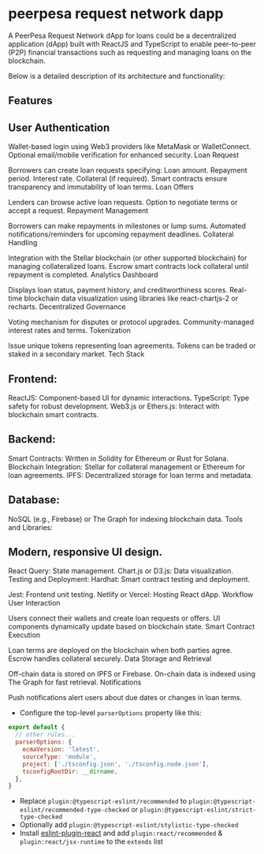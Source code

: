 # peerpesa request network dapp

A PeerPesa Request Network dApp for loans could be a decentralized application (dApp) built with ReactJS and TypeScript to enable peer-to-peer (P2P) financial transactions such as requesting and managing loans on the blockchain. 

Below is a detailed description of its architecture and functionality:

## Features
## User Authentication

Wallet-based login using Web3 providers like MetaMask or WalletConnect.
Optional email/mobile verification for enhanced security.
Loan Request

Borrowers can create loan requests specifying:
Loan amount.
Repayment period.
Interest rate.
Collateral (if required).
Smart contracts ensure transparency and immutability of loan terms.
Loan Offers

Lenders can browse active loan requests.
Option to negotiate terms or accept a request.
Repayment Management

Borrowers can make repayments in milestones or lump sums.
Automated notifications/reminders for upcoming repayment deadlines.
Collateral Handling

Integration with the Stellar blockchain (or other supported blockchain) for managing collateralized loans.
Escrow smart contracts lock collateral until repayment is completed.
Analytics Dashboard

Displays loan status, payment history, and creditworthiness scores.
Real-time blockchain data visualization using libraries like react-chartjs-2 or recharts.
Decentralized Governance

Voting mechanism for disputes or protocol upgrades.
Community-managed interest rates and terms.
Tokenization

Issue unique tokens representing loan agreements.
Tokens can be traded or staked in a secondary market.
Tech Stack

## Frontend:
ReactJS: Component-based UI for dynamic interactions.
TypeScript: Type safety for robust development.
Web3.js or Ethers.js: Interact with blockchain smart contracts.

## Backend:
Smart Contracts: Written in Solidity for Ethereum or Rust for Solana.
Blockchain Integration: Stellar for collateral management or Ethereum for loan agreements.
IPFS: Decentralized storage for loan terms and metadata.

## Database:
NoSQL (e.g., Firebase) or The Graph for indexing blockchain data.
Tools and Libraries:

## Modern, responsive UI design.
React Query: State management.
Chart.js or D3.js: Data visualization.
Testing and Deployment:
Hardhat: Smart contract testing and deployment.

Jest: Frontend unit testing.
Netlify or Vercel: Hosting React dApp.
Workflow
User Interaction

Users connect their wallets and create loan requests or offers.
UI components dynamically update based on blockchain state.
Smart Contract Execution

Loan terms are deployed on the blockchain when both parties agree.
Escrow handles collateral securely.
Data Storage and Retrieval

Off-chain data is stored on IPFS or Firebase.
On-chain data is indexed using The Graph for fast retrieval.
Notifications

Push notifications alert users about due dates or changes in loan terms.

- Configure the top-level `parserOptions` property like this:

```js
export default {
  // other rules...
  parserOptions: {
    ecmaVersion: 'latest',
    sourceType: 'module',
    project: ['./tsconfig.json', './tsconfig.node.json'],
    tsconfigRootDir: __dirname,
  },
}
```

- Replace `plugin:@typescript-eslint/recommended` to `plugin:@typescript-eslint/recommended-type-checked` or `plugin:@typescript-eslint/strict-type-checked`
- Optionally add `plugin:@typescript-eslint/stylistic-type-checked`
- Install [eslint-plugin-react](https://github.com/jsx-eslint/eslint-plugin-react) and add `plugin:react/recommended` & `plugin:react/jsx-runtime` to the `extends` list
